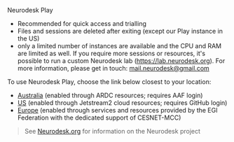 
Neurodesk Play
- Recommended for quick access and trialling
- Files and sessions are deleted after exiting (except our Play instance in the US)
- only a limited number of instances are available and the CPU and RAM are limited as well. If you require more sessions or resources, it's possible to run a custom Neurodesk lab (https://lab.neurodesk.org). For more information, please get in touch: mail.neurodesk@gmail.com

To use Neurodesk Play, choose the link below closest to your location:

- [Australia](https://play.neurodesk.cloud.edu.au) (enabled through ARDC resources; requires AAF login)
- [US](https://play-america.neurodesk.org) (enabled through Jetstream2 cloud resources; requires GitHub login)
- [Europe](https://play-europe.neurodesk.org) (enabled through services and resources provided by the EGI Federation with the dedicated support of CESNET-MCC)

>  See [Neurodesk.org](https://www.neurodesk.org/docs/neurodesktop/getting-started/play) for information on the Neurodesk project
